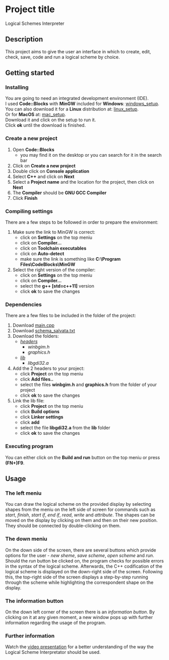# Project title
Logical Schemes Interpreter

## Description
This project aims to give the user an interface in which to 
create, edit, check, save, code and run a logical scheme by choice.

## Getting started
### Installing
You are going to need an integrated development environment (IDE).  
I used **Code::Blocks** with **MinGW** included for **Windows**:
[windows_setup](https://sourceforge.net/projects/codeblocks/files/Binaries/20.03/Windows/codeblocks-20.03mingw-setup.exe/download).  
You can also download it for a **Linux** distribution at:
[linux_setup](https://www.codeblocks.org/downloads/binaries/#imagesoslinux48pnglogo-linux-32-and-64-bit).  
Or for **MacOS** at:
[mac_setup](https://sourceforge.net/projects/codeblocks/files/Binaries/13.12/MacOS/CodeBlocks-13.12-mac.zip/download).  
Download it and click on the setup to run it.  
Click **ok** until the download is finished.

### Create a new project
1. Open **Code::Blocks**
    * you may find it on the desktop or you can search for it in the search bar
2. Click on **Create a new project**
3. Double click on **Console application**
4. Select **C++** and click on **Next**
5. Select a **Project name** and the location for the project, then click on **Next**
6. The **Compiler** should be **GNU GCC Compiler**
7. Click **Finish**

### Compiling settings
There are a few steps to be followed in order to prepare the environment:
1. Make sure the link to MinGW is correct:
    * click on **Settings** on the top meniu
    * click on **Compiler...**
    * click on **Toolchain executables**
    * click on **Auto-detect**
    * make sure the link is something like **C:\Program Files\CodeBlocks\MinGW**
2. Select the right version of the compiler:
    * click on **Settings** on the top meniu
    * click on **Compiler...**
    * select the **g++ [std=c++11]** version
    * click **ok** to save the changes

### Dependencies
There are a few files to be included in the folder of the project:
1. Download [main.cpp](main.cpp)
2. Download [schema_salvata.txt](schema_salvata.txt)
3. Download the folders:
    * *[headers](headers)*
        * *winbgim.h*
        * *graphics.h*
    * *[lib](lib)*
        * *libgdi32.a*
4. Add the 2 headers to your project:
    * click **Project** on the top meniu
    * click **Add files..**
    * select the files **winbgim.h** and **graphics.h**
    from the folder of your project
    * click **ok** to save the changes
5. Link the lib file:
    * click **Project** on the top meniu
    * click **Build options**
    * click **Linker settings**
    * click **add**
    * select the file **libgdi32.a** from the **lib** folder
    * click **ok** to save the changes

### Executing program
You can either click on the **Build and run** button
on the top meniu or press **(FN+)F9**.

## Usage
### The left meniu
You can draw the logical scheme on the provided display
by selecting shapes from the meniu on the left side of
screen for commands such as *start*, *finish*, *start if*,
*end if*, *read*, *write* and *attribute*. The shapes
can be moved on the display by clicking on them and then
on their new position. They should be connected by double-clicking on them.

### The down meniu
On the down side of the screen, there are several buttons
which provide options for the user - *new sheme*, *save scheme*,
*open scheme* and *run*.  
Should the *run* button be clicked on, the program checks for
possible errors in the syntax of the logical scheme. Afterwards,
the C++ codification of the logical scheme is displayed on the
down-right side of the screen. Following this, the top-right
side of the screen displays a step-by-step running through the scheme while
highlighting the correspondent shape on the display. 

### The information button
On the down left corner of the screen there is an *information button*.
By clicking on it at any given moment, a new window pops up with
further information regarding the usage of the program.

### Further information
Watch the [video presentation](<presentation.mkv>) for a better
understanding of the way the Logical Scheme Interpretator should be used.